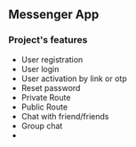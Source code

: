 ## Messenger App

### Project's features

-   User registration
-   User login
-   User activation by link or otp
-   Reset password
-   Private Route
-   Public Route
-   Chat with friend/friends
-   Group chat
-
